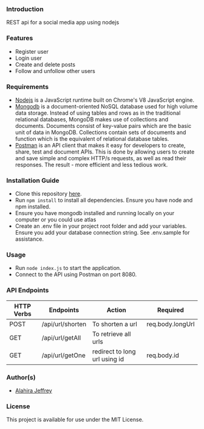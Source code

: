 ### Introduction
REST api for a social media app using nodejs

### Features
* Register user
* Login user
* Create and delete posts
* Follow and unfollow other users

### Requirements
- [Nodejs](https://nodejs.org/en/) is a JavaScript runtime built on Chrome's V8 JavaScript engine.
- [Mongodb](https://www.mongodb.com/try/download/community) is a document-oriented NoSQL database used for high volume data storage. Instead of using tables and rows as in the traditional relational databases, MongoDB makes use of collections and documents. Documents consist of key-value pairs which are the basic unit of data in MongoDB. Collections contain sets of documents and function which is the equivalent of relational database tables. 
- [Postman](https://www.postman.com/downloads/) is an API client that makes it easy for developers to create, share, test and document APIs. This is done by allowing users to create and save simple and complex HTTP/s requests, as well as read their responses. The result - more efficient and less tedious work.

### Installation Guide
* Clone this repository [here](https://github.com/alahirajeffrey/social-media-REST-api.git).
* Run `npm install` to install all dependencies. Ensure you have node and npm installed.
* Ensure you have mongodb installed and running locally on your computer or you could use atlas
* Create an .env file in your project root folder and add your variables. Ensure you add your database connection string. See .env.sample for assistance.

### Usage
* Run `node index.js` to start the application.
* Connect to the API using Postman on port 8080.

### API Endpoints
| HTTP Verbs | Endpoints | Action | Required |
| --- | --- | --- | --- |
| POST | /api/url/shorten | To shorten a url | req.body.longUrl |
| GET | /api/url/getAll | To retrieve all urls | |
| GET | /api/url/getOne | redirect to long url using id | req.body.id |

### Author(s)
* [Alahira Jeffrey](https://github.com/alahirajeffrey)

### License
This project is available for use under the MIT License.
